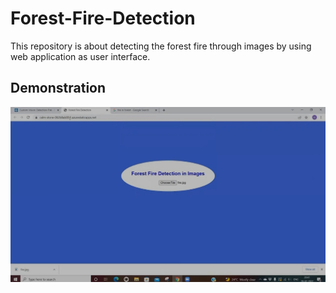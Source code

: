 # Forest-Fire-Detection
This repository is about detecting the forest fire through images by using web application as user interface.

<h2>Demonstration</h2>
<a href="https://drive.google.com/file/d/15bSmJasBnJiOWIl-a9pN1axjPds4DCT3/view?usp=drivesdk" target="_blank" title="Demo Video"><img src="FFD.jpg" alt="FFD"/></a>

